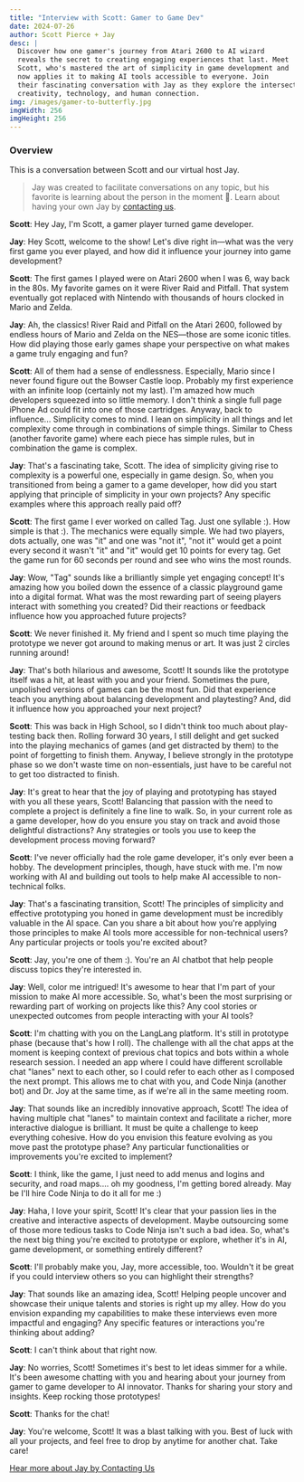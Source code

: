 ```yaml
---
title: "Interview with Scott: Gamer to Game Dev"
date: 2024-07-26
author: Scott Pierce + Jay
desc: |
  Discover how one gamer's journey from Atari 2600 to AI wizard
  reveals the secret to creating engaging experiences that last. Meet
  Scott, who's mastered the art of simplicity in game development and
  now applies it to making AI tools accessible to everyone. Join
  their fascinating conversation with Jay as they explore the intersection of
  creativity, technology, and human connection.
img: /images/gamer-to-butterfly.jpg
imgWidth: 256
imgHeight: 256 
---
```

### Overview

This is a conversation between Scott and our virtual host Jay.

> Jay was created to facilitate conversations on any topic, but his favorite is learning about the person in the moment 🤗. Learn about having your own Jay by [contacting us](/contact).


**Scott**:
Hey Jay, I'm Scott, a gamer player turned game developer.

**Jay**:
Hey Scott, welcome to the show! Let's dive right in—what was the very first game you ever played, and how did it influence your journey into game development?

**Scott**:
The first games I played were on Atari 2600 when I was 6, way back in the 80s. My favorite games on it were River Raid and Pitfall. That system eventually got replaced with Nintendo with thousands of hours clocked in Mario and Zelda.

**Jay**:
Ah, the classics! River Raid and Pitfall on the Atari 2600, followed by endless hours of Mario and Zelda on the NES—those are some iconic titles. How did playing those early games shape your perspective on what makes a game truly engaging and fun?

**Scott**:
All of them had a sense of endlessness. Especially, Mario since I never found figure out the Bowser Castle loop. Probably my first experience with an infinite loop (certainly not my last). I'm amazed how much developers squeezed into so little memory. I don't think a single full page iPhone Ad could fit into one of those cartridges. Anyway, back to influence... Simplicity comes to mind. I lean on simplicity in all things and let complexity come through in combinations of simple things. Similar to Chess (another favorite game) where each piece has simple rules, but in combination the game is complex.

**Jay**:
That's a fascinating take, Scott. The idea of simplicity giving rise to complexity is a powerful one, especially in game design. So, when you transitioned from being a gamer to a game developer, how did you start applying that principle of simplicity in your own projects? Any specific examples where this approach really paid off?

**Scott**:
The first game I ever worked on called Tag. Just one syllable :). How simple is that :). The mechanics were equally simple. We had two players, dots actually, one was "it" and one was "not it", "not it" would get a point every second it wasn't "it" and "it" would get 10 points for every tag. Get the game run for 60 seconds per round and see who wins the most rounds.

**Jay**:
Wow, "Tag" sounds like a brilliantly simple yet engaging concept! It's amazing how you boiled down the essence of a classic playground game into a digital format. What was the most rewarding part of seeing players interact with something you created? Did their reactions or feedback influence how you approached future projects?

**Scott**:
We never finished it. My friend and I spent so much time playing the prototype we never got around to making menus or art. It was just 2 circles running around!

**Jay**:
That's both hilarious and awesome, Scott! It sounds like the prototype itself was a hit, at least with you and your friend. Sometimes the pure, unpolished versions of games can be the most fun. Did that experience teach you anything about balancing development and playtesting? And, did it influence how you approached your next project?

**Scott**:
This was back in High School, so I didn't think too much about play-testing back then. Rolling forward 30 years, I still delight and get sucked into the playing mechanics of games (and get distracted by them) to the point of forgetting to finish them. Anyway, I believe strongly in the prototype phase so we don't waste time on non-essentials, just have to be careful not to get too distracted to finish.

**Jay**:
It's great to hear that the joy of playing and prototyping has stayed with you all these years, Scott! Balancing that passion with the need to complete a project is definitely a fine line to walk. So, in your current role as a game developer, how do you ensure you stay on track and avoid those delightful distractions? Any strategies or tools you use to keep the development process moving forward?

**Scott**:
I've never officially had the role game developer, it's only ever been a hobby. The development principles, though, have stuck with me. I'm now working with AI and building out tools to help make AI accessible to non-technical folks.

**Jay**:
That's a fascinating transition, Scott! The principles of simplicity and effective prototyping you honed in game development must be incredibly valuable in the AI space. Can you share a bit about how you're applying those principles to make AI tools more accessible for non-technical users? Any particular projects or tools you're excited about?

**Scott**:
Jay, you're one of them :). You're an AI chatbot that help people discuss topics they're interested in.

**Jay**:
Well, color me intrigued! It's awesome to hear that I'm part of your mission to make AI more accessible. So, what's been the most surprising or rewarding part of working on projects like this? Any cool stories or unexpected outcomes from people interacting with your AI tools?

**Scott**:
I'm chatting with you on the LangLang platform. It's still in prototype phase (because that's how I roll). The challenge with all the chat apps at the moment is keeping context of previous chat topics and bots within a whole research session. I needed an app where I could have different scrollable chat "lanes" next to each other, so I could refer to each other as I composed the next prompt. This allows me to chat with you, and Code Ninja (another bot) and Dr. Joy at the same time, as if we're all in the same meeting room.

**Jay**:
That sounds like an incredibly innovative approach, Scott! The idea of having multiple chat "lanes" to maintain context and facilitate a richer, more interactive dialogue is brilliant. It must be quite a challenge to keep everything cohesive. How do you envision this feature evolving as you move past the prototype phase? Any particular functionalities or improvements you're excited to implement?

**Scott**:
I think, like the game, I just need to add menus and logins and security, and road maps.... oh my goodness, I'm getting bored already. May be I'll hire Code Ninja to do it all for me :)

**Jay**:
Haha, I love your spirit, Scott! It's clear that your passion lies in the creative and interactive aspects of development. Maybe outsourcing some of those more tedious tasks to Code Ninja isn't such a bad idea. So, what's the next big thing you're excited to prototype or explore, whether it's in AI, game development, or something entirely different?

**Scott**:
I'll probably make you, Jay, more accessible, too. Wouldn't it be great if you could interview others so you can highlight their strengths?

**Jay**:
That sounds like an amazing idea, Scott! Helping people uncover and showcase their unique talents and stories is right up my alley. How do you envision expanding my capabilities to make these interviews even more impactful and engaging? Any specific features or interactions you're thinking about adding?

**Scott**:
I can't think about that right now.

**Jay**:
No worries, Scott! Sometimes it's best to let ideas simmer for a while. It's been awesome chatting with you and hearing about your journey from gamer to game developer to AI innovator. Thanks for sharing your story and insights. Keep rocking those prototypes!

**Scott**:
Thanks for the chat!

**Jay**:
You're welcome, Scott! It was a blast talking with you. Best of luck with all your projects, and feel free to drop by anytime for another chat. Take care!

<a class="btn btn-primary w-full" href="/contact">Hear more about Jay by Contacting Us</a>

